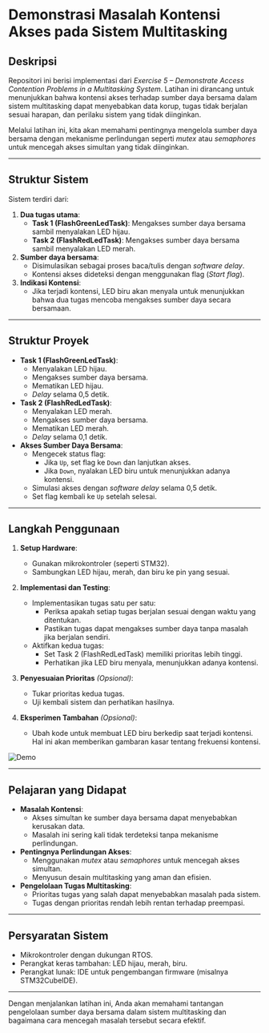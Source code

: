 # **Demonstrasi Masalah Kontensi Akses pada Sistem Multitasking**

## **Deskripsi**
Repositori ini berisi implementasi dari *Exercise 5 – Demonstrate Access Contention Problems in a Multitasking System*. Latihan ini dirancang untuk menunjukkan bahwa kontensi akses terhadap sumber daya bersama dalam sistem multitasking dapat menyebabkan data korup, tugas tidak berjalan sesuai harapan, dan perilaku sistem yang tidak diinginkan. 

Melalui latihan ini, kita akan memahami pentingnya mengelola sumber daya bersama dengan mekanisme perlindungan seperti *mutex* atau *semaphores* untuk mencegah akses simultan yang tidak diinginkan.

---

## **Struktur Sistem**
Sistem terdiri dari:
1. **Dua tugas utama**:
   - **Task 1 (FlashGreenLedTask)**: Mengakses sumber daya bersama sambil menyalakan LED hijau.
   - **Task 2 (FlashRedLedTask)**: Mengakses sumber daya bersama sambil menyalakan LED merah.
2. **Sumber daya bersama**:
   - Disimulasikan sebagai proses baca/tulis dengan *software delay*.
   - Kontensi akses dideteksi dengan menggunakan flag (*Start flag*).
3. **Indikasi Kontensi**:
   - Jika terjadi kontensi, LED biru akan menyala untuk menunjukkan bahwa dua tugas mencoba mengakses sumber daya secara bersamaan.

---

## **Struktur Proyek**
- **Task 1 (FlashGreenLedTask)**:
  - Menyalakan LED hijau.
  - Mengakses sumber daya bersama.
  - Mematikan LED hijau.
  - *Delay* selama 0,5 detik.
- **Task 2 (FlashRedLedTask)**:
  - Menyalakan LED merah.
  - Mengakses sumber daya bersama.
  - Mematikan LED merah.
  - *Delay* selama 0,1 detik.
- **Akses Sumber Daya Bersama**:
  - Mengecek status flag:
    - Jika `Up`, set flag ke `Down` dan lanjutkan akses.
    - Jika `Down`, nyalakan LED biru untuk menunjukkan adanya kontensi.
  - Simulasi akses dengan *software delay* selama 0,5 detik.
  - Set flag kembali ke `Up` setelah selesai.

---

## **Langkah Penggunaan**
1. **Setup Hardware**:
   - Gunakan mikrokontroler (seperti STM32).
   - Sambungkan LED hijau, merah, dan biru ke pin yang sesuai.

2. **Implementasi dan Testing**:
   - Implementasikan tugas satu per satu:
     - Periksa apakah setiap tugas berjalan sesuai dengan waktu yang ditentukan.
     - Pastikan tugas dapat mengakses sumber daya tanpa masalah jika berjalan sendiri.
   - Aktifkan kedua tugas:
     - Set Task 2 (FlashRedLedTask) memiliki prioritas lebih tinggi.
     - Perhatikan jika LED biru menyala, menunjukkan adanya kontensi.

3. **Penyesuaian Prioritas** *(Opsional)*:
   - Tukar prioritas kedua tugas.
   - Uji kembali sistem dan perhatikan hasilnya.

4. **Eksperimen Tambahan** *(Opsional)*:
   - Ubah kode untuk membuat LED biru berkedip saat terjadi kontensi. Hal ini akan memberikan gambaran kasar tentang frekuensi kontensi.

![Demo](https://imgur.com/a/HuffCr6)

---

## **Pelajaran yang Didapat**
- **Masalah Kontensi**:
  - Akses simultan ke sumber daya bersama dapat menyebabkan kerusakan data.
  - Masalah ini sering kali tidak terdeteksi tanpa mekanisme perlindungan.
- **Pentingnya Perlindungan Akses**:
  - Menggunakan *mutex* atau *semaphores* untuk mencegah akses simultan.
  - Menyusun desain multitasking yang aman dan efisien.
- **Pengelolaan Tugas Multitasking**:
  - Prioritas tugas yang salah dapat menyebabkan masalah pada sistem.
  - Tugas dengan prioritas rendah lebih rentan terhadap preempasi.

---

## **Persyaratan Sistem**
- Mikrokontroler dengan dukungan RTOS.
- Perangkat keras tambahan: LED hijau, merah, biru.
- Perangkat lunak: IDE untuk pengembangan firmware (misalnya STM32CubeIDE).

---

Dengan menjalankan latihan ini, Anda akan memahami tantangan pengelolaan sumber daya bersama dalam sistem multitasking dan bagaimana cara mencegah masalah tersebut secara efektif.
